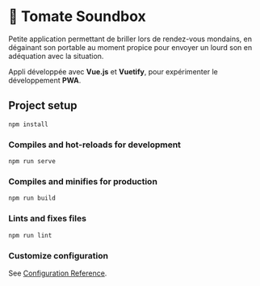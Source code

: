 # 🍅 Tomate Soundbox

Petite application permettant de briller lors de rendez-vous mondains, en dégainant son portable au moment propice pour envoyer un lourd son en adéquation avec la situation. 

Appli développée avec **Vue.js** et **Vuetify**, pour expérimenter le développement **PWA**.

## Project setup
```
npm install
```

### Compiles and hot-reloads for development
```
npm run serve
```

### Compiles and minifies for production
```
npm run build
```

### Lints and fixes files
```
npm run lint
```

### Customize configuration
See [Configuration Reference](https://cli.vuejs.org/config/).
